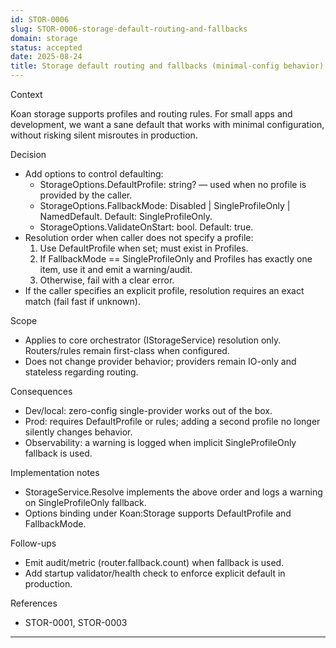 ```yaml
---
id: STOR-0006
slug: STOR-0006-storage-default-routing-and-fallbacks
domain: storage
status: accepted
date: 2025-08-24
title: Storage default routing and fallbacks (minimal-config behavior)
---
```


Context

Koan storage supports profiles and routing rules. For small apps and development, we want a sane default that works with minimal configuration, without risking silent misroutes in production.

Decision

- Add options to control defaulting:
  - StorageOptions.DefaultProfile: string? — used when no profile is provided by the caller.
  - StorageOptions.FallbackMode: Disabled | SingleProfileOnly | NamedDefault. Default: SingleProfileOnly.
  - StorageOptions.ValidateOnStart: bool. Default: true.
- Resolution order when caller does not specify a profile:
  1) Use DefaultProfile when set; must exist in Profiles.
  2) If FallbackMode == SingleProfileOnly and Profiles has exactly one item, use it and emit a warning/audit.
  3) Otherwise, fail with a clear error.
- If the caller specifies an explicit profile, resolution requires an exact match (fail fast if unknown).

Scope

- Applies to core orchestrator (IStorageService) resolution only. Routers/rules remain first-class when configured.
- Does not change provider behavior; providers remain IO-only and stateless regarding routing.

Consequences

- Dev/local: zero-config single-provider works out of the box.
- Prod: requires DefaultProfile or rules; adding a second profile no longer silently changes behavior.
- Observability: a warning is logged when implicit SingleProfileOnly fallback is used.

Implementation notes

- StorageService.Resolve implements the above order and logs a warning on SingleProfileOnly fallback.
- Options binding under Koan:Storage supports DefaultProfile and FallbackMode.

Follow-ups

- Emit audit/metric (router.fallback.count) when fallback is used.
- Add startup validator/health check to enforce explicit default in production.

References

- STOR-0001, STOR-0003
---
